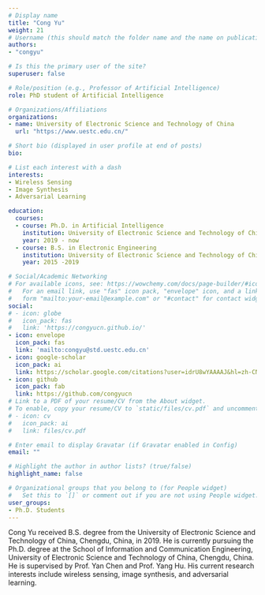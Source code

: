 ```yaml
---
# Display name
title: "Cong Yu"
weight: 21
# Username (this should match the folder name and the name on publications)
authors:
- "congyu"

# Is this the primary user of the site?
superuser: false

# Role/position (e.g., Professor of Artificial Intelligence)
role: PhD student of Artificial Intelligence

# Organizations/Affiliations
organizations:
- name: University of Electronic Science and Technology of China
  url: "https://www.uestc.edu.cn/"

# Short bio (displayed in user profile at end of posts)
bio:

# List each interest with a dash
interests:
- Wireless Sensing
- Image Synthesis
- Adversarial Learning

education:
  courses:
  - course: Ph.D. in Artificial Intelligence
    institution: University of Electronic Science and Technology of China
    year: 2019 - now
  - course: B.S. in Electronic Engineering
    institution: University of Electronic Science and Technology of China
    year: 2015 -2019

# Social/Academic Networking
# For available icons, see: https://wowchemy.com/docs/page-builder/#icons
#   For an email link, use "fas" icon pack, "envelope" icon, and a link in the
#   form "mailto:your-email@example.com" or "#contact" for contact widget.
social:
# - icon: globe
#   icon_pack: fas
#   link: 'https://congyucn.github.io/'
- icon: envelope
  icon_pack: fas
  link: 'mailto:congyu@std.uestc.edu.cn'
- icon: google-scholar
  icon_pack: ai
  link: https://scholar.google.com/citations?user=idrU8wYAAAAJ&hl=zh-CN
- icon: github
  icon_pack: fab
  link: https://github.com/congyucn
# Link to a PDF of your resume/CV from the About widget.
# To enable, copy your resume/CV to `static/files/cv.pdf` and uncomment the lines below.
# - icon: cv
#   icon_pack: ai
#   link: files/cv.pdf

# Enter email to display Gravatar (if Gravatar enabled in Config)
email: ""

# Highlight the author in author lists? (true/false)
highlight_name: false

# Organizational groups that you belong to (for People widget)
#   Set this to `[]` or comment out if you are not using People widget.
user_groups:
- Ph.D. Students
---
```


Cong Yu received B.S. degree from the University of Electronic Science and Technology of China, Chengdu, China, in 2019. He is currently pursuing the Ph.D. degree at the School of Information and Communication Engineering, University of Electronic Science and Technology of China, Chengdu, China. He is supervised by Prof. Yan Chen and Prof. Yang Hu. His current research interests include wireless sensing, image synthesis, and adversarial learning.